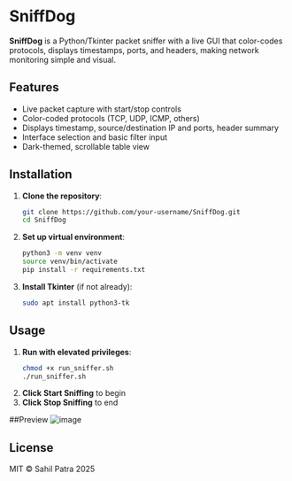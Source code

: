 # SniffDog

**SniffDog** is a Python/Tkinter packet sniffer with a live GUI that color-codes protocols, displays timestamps, ports, and headers, making network monitoring simple and visual.

## Features

- Live packet capture with start/stop controls
- Color-coded protocols (TCP, UDP, ICMP, others)
- Displays timestamp, source/destination IP and ports, header summary
- Interface selection and basic filter input
- Dark-themed, scrollable table view

## Installation

1. **Clone the repository**:
   ```bash
   git clone https://github.com/your-username/SniffDog.git
   cd SniffDog
   ```

2. **Set up virtual environment**:
   ```bash
   python3 -m venv venv
   source venv/bin/activate
   pip install -r requirements.txt
   ```

3. **Install Tkinter** (if not already):
   ```bash
   sudo apt install python3-tk
   ```

## Usage

1. **Run with elevated privileges**:
   ```bash
   chmod +x run_sniffer.sh
   ./run_sniffer.sh
   ```
2. **Click** **Start Sniffing** to begin
3. **Click** **Stop Sniffing** to end

##Preview 
![image](https://github.com/user-attachments/assets/10988bb3-2e45-4968-ba2e-57e738a357c1)




## License

MIT © Sahil Patra 2025

